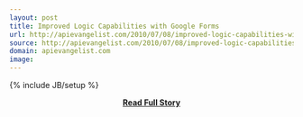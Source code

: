 ```yaml
---
layout: post
title: Improved Logic Capabilities with Google Forms
url: http://apievangelist.com/2010/07/08/improved-logic-capabilities-with-google-forms/
source: http://apievangelist.com/2010/07/08/improved-logic-capabilities-with-google-forms/
domain: apievangelist.com
image: 
---
```

{% include JB/setup %}<p></p>
<center><p><a href="http://apievangelist.com/2010/07/08/improved-logic-capabilities-with-google-forms/" style='padding:25px; font-sze:18px; font-weight: bold;'>Read Full Story</a></p></center>
